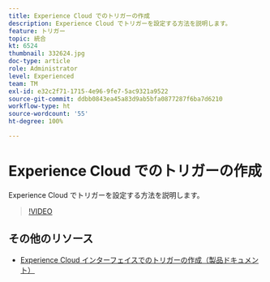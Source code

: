 ```yaml
---
title: Experience Cloud でのトリガーの作成
description: Experience Cloud でトリガーを設定する方法を説明します。
feature: トリガー
topic: 統合
kt: 6524
thumbnail: 332624.jpg
doc-type: article
role: Administrator
level: Experienced
team: TM
exl-id: e32c2f71-1715-4e96-9fe7-5ac9321a9522
source-git-commit: ddbb0843ea45a83d9ab5bfa0877287f6ba7d6210
workflow-type: ht
source-wordcount: '55'
ht-degree: 100%

---
```


# Experience Cloud でのトリガーの作成

Experience Cloud でトリガーを設定する方法を説明します。

>[!VIDEO](https://video.tv.adobe.com/v/332624?quality=12)

## その他のリソース

* [Experience Cloud インターフェイスでのトリガーの作成（製品ドキュメント）](https://experienceleague.adobe.com/docs/campaign-standard/using/integrating-with-adobe-cloud/working-with-campaign-and-triggers/configuring-triggers-in-experience-cloud.html?lang=ja#creating-a-trigger-in-the-experience-cloud-interface)
